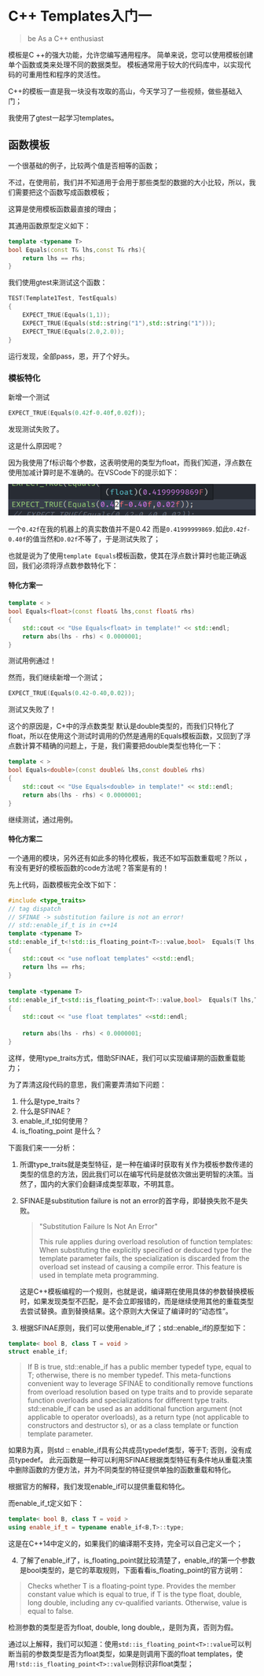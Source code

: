 # C++ Templates入门一

> be As a C++ enthusiast

模板是C ++的强大功能，允许您编写通用程序。 简单来说，您可以使用模板创建单个函数或类来处理不同的数据类型。 模板通常用于较大的代码库中，以实现代码的可重用性和程序的灵活性。

C++的模板一直是我一块没有攻取的高山，今天学习了一些视频，做些基础入门；

我使用了gtest一起学习templates。

## 函数模板

一个很基础的例子，比较两个值是否相等的函数；

不过，在使用前，我们并不知道用于会用于那些类型的数据的大小比较，所以，我们需要把这个函数写成函数模板；

这算是使用模板函数最直接的理由；

其通用函数原型定义如下：

```c++
template <typename T>
bool Equals(const T& lhs,const T& rhs){
	return lhs == rhs;
}
```

我们使用gtest来测试这个函数：

```c++
TEST(Template1Test, TestEquals)
{
    EXPECT_TRUE(Equals(1,1));
    EXPECT_TRUE(Equals(std::string("1"),std::string("1")));
    EXPECT_TRUE(Equals(2.0,2.0));
}
```

运行发现，全部pass，恩，开了个好头。

### 模板特化

新增一个测试

```c++
EXPECT_TRUE(Equals(0.42f-0.40f,0.02f));
```

发现测试失败了。

这是什么原因呢？

因为我使用了f标识每个参数，这表明使用的类型为float，而我们知道，浮点数在使用加减计算时是不准确的。在VSCode下的提示如下：

![1562423534051](assets/1562423534051.png)

一个`0.42f`在我的机器上的真实数值并不是0.42 而是`0.41999999869.`如此`0.42f-0.40f`的值当然和`0.02f`不等了，于是测试失败了；

 也就是说为了使用`template Equals`模板函数，使其在浮点数计算时也能正确返回，我们必须将浮点数参数特化下：

#### 特化方案一

```c++
template < >
bool Equals<float>(const float& lhs,const float& rhs)
{
    std::cout << "Use Equals<float> in template!" << std::endl;
    return abs(lhs - rhs) < 0.0000001;
}

```

测试用例通过！

然而，我们继续新增一个测试；

```c++
EXPECT_TRUE(Equals(0.42-0.40,0.02));
```

测试又失败了！

这个的原因是，C+中的浮点数类型 默认是double类型的，而我们只特化了float，所以在使用这个测试时调用的仍然是通用的Equals模板函数，又回到了浮点数计算不精确的问题上，于是，我们需要把double类型也特化一下：

```c++
template < >
bool Equals<double>(const double& lhs,const double& rhs)
{
    std::cout << "Use Equals<double> in template!" << std::endl;
    return abs(lhs - rhs) < 0.0000001;
}
```

继续测试，通过用例。



#### 特化方案二

一个通用的模块，另外还有如此多的特化模板，我还不如写函数重载呢？所以 ，有没有更好的模板函数的code方法呢？答案是有的！

先上代码，函数模板完全改下如下：

```c++
#include <type_traits>
// tag dispatch 
// SFINAE -> substitution failure is not an error!
// std::enable_if_t is in c++14 
template <typename T>
std::enable_if_t<!std::is_floating_point<T>::value,bool>  Equals(T lhs,T rhs)
{
    std::cout << "use nofloat templates" <<std::endl;
    return lhs == rhs;
}

template <typename T>
std::enable_if_t<std::is_floating_point<T>::value,bool>  Equals(T lhs,T rhs)
{
    std::cout << "use float templates" <<std::endl;

    return abs(lhs - rhs) < 0.0000001;
}
```

这样，使用type_traits方式，借助SFINAE，我们可以实现编译期的函数重载能力；

为了弄清这段代码的意思，我们需要弄清如下问题：

1. 什么是type_traits？
2. 什么是SFINAE？
3. enable_if_t如何使用？
4. is_floating_point 是什么？

下面我们来一一分析：

1. 所谓type_traits就是类型特征，是一种在编译时获取有关作为模板参数传递的类型的信息的方法，因此我们可以在编写代码是就依次做出更明智的决策。当然了，国内的大家们会翻译成类型萃取，不明其意。

2. SFINAE是substitution failure is not an error的首字母，即替换失败不是失败。

   > "Substitution Failure Is Not An Error"
   >
   > This rule applies during overload resolution of function templates: When substituting the explicitly specified or deduced type for the template parameter fails, the specialization is discarded from the overload set instead of causing a compile error.
   > This feature is used in template meta programming.

   这是C++模板编程的一个规则，也就是说，编译期在使用具体的参数替换模板时，如果发现类型不匹配，是不会立即报错的，而是继续使用其他的重载类型去尝试替换。直到替换结果。这个原则大大保证了编译时的“动态性”。

3. 根据SFINAE原则，我们可以使用enable_if了；std::enable_if的原型如下：

```c++
template< bool B, class T = void >
struct enable_if;
```

> If B is true, std::enable_if has a public member typedef type, equal to T; otherwise, there is no member typedef.
> This meta-functions convenient way to leverage SFINAE to conditionally remove functions from overload resolution based on type traits and to provide separate function overloads and specializations for different type traits. std::enable_if can be used as an additional function argument (not applicable to operator overloads), as a return type (not applicable to constructors and destructor s), or as a class template or function template parameter.

如果B为真，则std :: enable_if具有公共成员typedef类型，等于T; 否则，没有成员typedef。 此元函数是一种可以利用SFINAE根据类型特征有条件地从重载决策中删除函数的方便方法，并为不同类型的特征提供单独的函数重载和特化。

根据官方的解释，我们发现enable_if可以提供重载和特化。

而enable_if_t定义如下：

```c++
template< bool B, class T = void >
using enable_if_t = typename enable_if<B,T>::type;
```

这是在C++14中定义的，如果我们的编译期不支持，完全可以自己定义一个；

4. 了解了enable_if了，is_floating_point就比较清楚了，enable_if的第一个参数是bool类型的，是它的萃取规则，下面看看is_floating_point的官方说明：

> Checks whether T is a floating-point type. Provides the member constant value which is equal to true, if T is the type float, double, long double, including any cv-qualified variants. Otherwise, value is equal to false.

检测参数的类型是否为float, double, long double,，是则为真，否则为假。



通过以上解释，我们可以知道：使用`std::is_floating_point<T>::value`可以判断当前的参数类型是否为float类型，如果是则调用下面的float templates，使用`!std::is_floating_point<T>::value`则标识非float类型；



